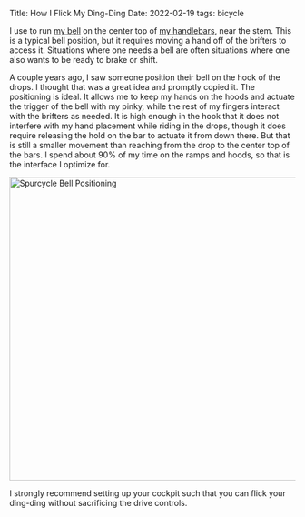 Title: How I Flick My Ding-Ding
Date: 2022-02-19
tags: bicycle

I use to run [my bell](https://www.spurcycle.com/products/better-bicycle-bell?variant=4768636037) on the center top of [my handlebars](https://www.renehersecycles.com/shop/components/handlebars/randonneur-31-8-handlebars/), near the stem. This is a typical bell position, but it requires moving a hand off of the brifters to access it. Situations where one needs a bell are often situations where one also wants to be ready to brake or shift.

A couple years ago, I saw someone position their bell on the hook of the drops. I thought that was a great idea and promptly copied it. The positioning is ideal. It allows me to keep my hands on the hoods and actuate the trigger of the bell with my pinky, while the rest of my fingers interact with the brifters as needed. It is high enough in the hook that it does not interfere with my hand placement while riding in the drops, though it does require releasing the hold on the bar to actuate it from down there. But that is still a smaller movement than reaching from the drop to the center top of the bars. I spend about 90% of my time on the ramps and hoods, so that is the interface I optimize for.

<a href="https://www.flickr.com/photos/pigmonkey/51890828977/in/dateposted/" title="Spurcycle Bell Positioning"><img src="https://live.staticflickr.com/65535/51890828977_8ea489dc90_c.jpg" width="800" height="533" alt="Spurcycle Bell Positioning"></a>

I strongly recommend setting up your cockpit such that you can flick your ding-ding without sacrificing the drive controls.
